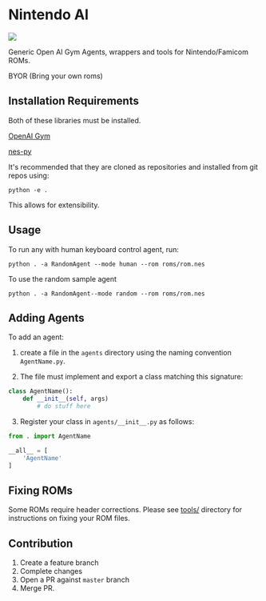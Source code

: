 # Nintendo AI

![](https://upload.wikimedia.org/wikipedia/commons/thumb/7/76/Nintendo_gray_logo.svg/200px-Nintendo_gray_logo.svg.png)

Generic Open AI Gym Agents, wrappers and tools for Nintendo/Famicom ROMs.

BYOR (Bring your own roms)

## Installation Requirements

Both of these libraries must be installed.

[OpenAI Gym](https://github.com/openai/gym)

[nes-py](https://github.com/Kautenja/nes-py)

It's recommended that they are cloned as repositories and installed from git repos using:

```
python -e .
```

This allows for extensibility.

## Usage

To run any with human keyboard control agent, run:

```
python . -a RandomAgent --mode human --rom roms/rom.nes
```

To use the random sample agent

```
python . -a RandomAgent--mode random --rom roms/rom.nes
```

## Adding Agents

To add an agent:

1. create a file in the `agents` directory using the naming convention `AgentName.py`.

2. The file must implement and export a class matching this signature:

```python
class AgentName():
    def __init__(self, args)
        # do stuff here
```

3. Register your class in `agents/__init__.py` as follows:

```python
from . import AgentName

__all__ = [
    'AgentName'
]
```

## Fixing ROMs

Some ROMs require header corrections. Please see [tools/](tools/) directory for instructions on fixing your ROM files.

## Contribution

1. Create a feature branch
2. Complete changes
3. Open a PR against `master` branch
4. Merge PR.
